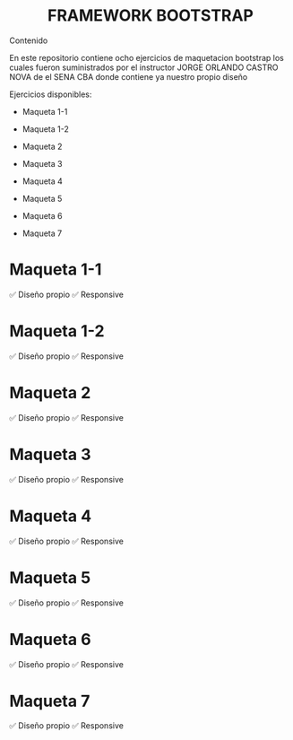<h1 align="center"> FRAMEWORK BOOTSTRAP </h1>

Contenido

En este repositorio contiene ocho ejercicios de maquetacion bootstrap los cuales fueron suministrados por el instructor JORGE ORLANDO CASTRO NOVA de el SENA CBA donde contiene ya nuestro propio diseño 

Ejercicios disponibles:

* Maqueta 1-1

* Maqueta 1-2

* Maqueta 2

* Maqueta 3

* Maqueta 4

* Maqueta 5

* Maqueta 6 

* Maqueta 7

<h1>Maqueta 1-1</h1>

:white_check_mark: Diseño propio 
:white_check_mark: Responsive 

<h1 >Maqueta 1-2</h1>

:white_check_mark: Diseño propio 
:white_check_mark: Responsive 

<h1 >Maqueta 2</h1>

:white_check_mark: Diseño propio 
:white_check_mark: Responsive 

<h1 >Maqueta 3</h1>

:white_check_mark: Diseño propio 
:white_check_mark: Responsive 

<h1 >Maqueta 4</h1>

:white_check_mark: Diseño propio 
:white_check_mark: Responsive 

<h1 >Maqueta 5</h1>

:white_check_mark: Diseño propio 
:white_check_mark: Responsive

<h1 >Maqueta 6</h1>

:white_check_mark: Diseño propio 
:white_check_mark: Responsive 

<h1>Maqueta 7</h1>

:white_check_mark: Diseño propio 
:white_check_mark: Responsive 
